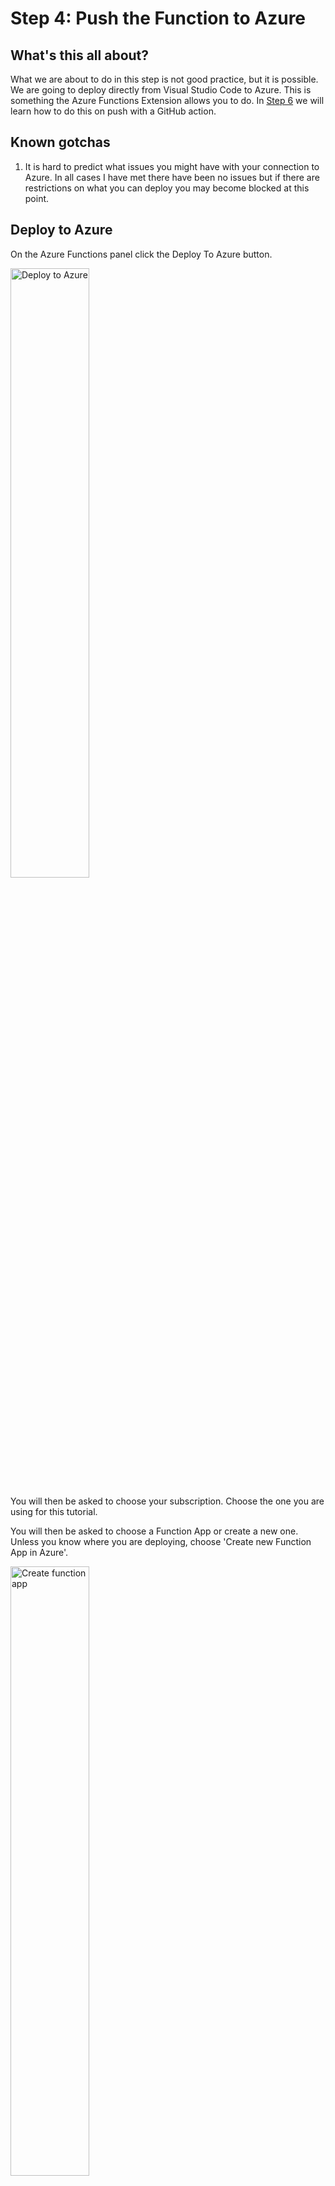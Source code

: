 # Step 4: Push the Function to Azure

## What's this all about?
What we are about to do in this step is not good practice, but it is possible. We are going to deploy directly from Visual Studio Code to Azure. This is something the Azure Functions Extension allows you to do. In [Step 6](https://github.com/TheRealCodeBeard/ServerlessTwitterBot/blob/master/STEP6.md) we will learn how to do this on push with a GitHub action.

## Known gotchas

1. It is hard to predict what issues you might have with your connection to Azure. In all cases I have met there have been no issues but if there are restrictions on what you can deploy you may become blocked at this point. 

## Deploy to Azure

On the Azure Functions panel click the Deploy To Azure button.

<img src="https://github.com/TheRealCodeBeard/ServerlessTwitterBot/blob/master/screengrabs/10_0_deploy_to_azure.JPG" alt="Deploy to Azure" width="50%">

You will then be asked to choose your subscription. Choose the one you are using for this tutorial.

You will then be asked to choose a Function App or create a new one. Unless you know where you are deploying, choose 'Create new Function App in Azure'.

<img src="https://github.com/TheRealCodeBeard/ServerlessTwitterBot/blob/master/screengrabs/10_3_choose_or_create_function_app.JPG" alt="Create function app" width="50%">

You will be prompted to give it a unique name. This name will also be used to create a resource group and other resources related to the function app. If the name is long (like the one I show here) it will be truncated. So make sure you don't use a word with rude truncation possibilities!

<img src="https://github.com/TheRealCodeBeard/ServerlessTwitterBot/blob/master/screengrabs/10_5_give_it_a_unique_name.JPG" alt="Name it" width="50%">

Choose Node.js version 10.x

<img src="https://github.com/TheRealCodeBeard/ServerlessTwitterBot/blob/master/screengrabs/10_6_node_version_10.JPG" alt="Version it" width="50%">

Choose a region

<img src="https://github.com/TheRealCodeBeard/ServerlessTwitterBot/blob/master/screengrabs/10_7_region.JPG" alt="Region" width="50%">

The extension will set up all the stuff and tell you when it's done.

<img src="https://github.com/TheRealCodeBeard/ServerlessTwitterBot/blob/master/screengrabs/10_9_finished.JPG" alt="Done!" width="50%">

## What gets created on Azure?

If you log into the [Azure Portal](https://portal.azure.com) and you select your resource groups list <img src="https://github.com/TheRealCodeBeard/ServerlessTwitterBot/blob/master/screengrabs/azure_resource_groups.JPG" alt="Version it" width="50"> you will find one with a similar name to your Function App. You will see in the screen grab below that mine is called 'nonsensegeneratorfunctio' it has been made all lower case and truncated in length.

<img src="https://github.com/TheRealCodeBeard/ServerlessTwitterBot/blob/master/screengrabs/11_1_what_is_in_azure_rg.JPG" alt="RG the OG" width="75%">

You should see a list similar to the above in your resource group. An instance of Application Insights and a Storage account with a similar name to the resource group. An App Service containing your Function App and an App Service Plan related to the region you picked. 

For this tutorial you will only need to worry about the App Service containing your Function App. So go ahead and click on this now.

<img src="https://github.com/TheRealCodeBeard/ServerlessTwitterBot/blob/master/screengrabs/11_2_function_app.JPG" alt="Function App" width="75%">

It should look something like this. In the Overview pannel you will see various control buttons, a status (that should be 'Running') some subscription and resource group details and the URL. This URL is important for two reasons. 

- Firstly it is why you needed to choose a globally unique name. If you visit this URL you will see a message relating to your Function App being up and running. 

- Secondly the sub domain name is the 'official' name of your function app. You will need this for creating the GitHub Action YAML workflow file later. So it's good to know where this is.

On the left hand pannel, expand the Function App and list of functions and click on the name of your actual Function you will see the boiler plate code. 

<img src="https://github.com/TheRealCodeBeard/ServerlessTwitterBot/blob/master/screengrabs/11_2_function_app_expand.jpg" alt="Expand" width="30%">

You will also see a message that tells you your app is read only.

<img src="https://github.com/TheRealCodeBeard/ServerlessTwitterBot/blob/master/screengrabs/11_2_function_app_readonly.JPG" alt="Readonly" width="100%">

This is due to the method of release we have used. We have released from Visual Studio Code. It is possible to write the Function directly in the Azure Portal. I wouldn't recomend this for anything other than testing or noodling about.

Click the Get function URL button that is next to the Run button on the code page.

<img src="https://github.com/TheRealCodeBeard/ServerlessTwitterBot/blob/master/screengrabs/11_2_function_app_url_button.JPG" alt="Button" width="50%">

<img src="https://github.com/TheRealCodeBeard/ServerlessTwitterBot/blob/master/screengrabs/11_2_function_app_url.JPG" alt="Earl" width="50%">

This gives you a choice of key (leave this as 'default (Function Key)' for now) and the URL. The box is small so you can't see the full extent of the URL here. It includes the authorisation key in a url parameter called 'code'. Click the copy button and open a new tab in your browser.

Remember ... you will need to add `&name=something` to the URL otherwise the default function will complain. 

## Code change 1.

Here is the first of two actual code changes you are going to make. And this is the first time you are going to test what you have learnt. 

- Go back to Visual Studio Code. 
- Find the index.js file in the Function folder. This was the one that was automatically opened in [Step 3](https://github.com/TheRealCodeBeard/ServerlessTwitterBot/blob/master/STEP3.md) if you haven't been proactively closing stuff it should still be open.

Replace the whole file with this.

```javascript
module.exports = async function (context, req) {
    context.log('Generating Nonsense...');
    context.res = {
        body: "Bibble wibble wobble"
    };
};
```

The changes here simplify the function right down to just returning the words `Bibble wibble wobble` (such fun, much quirky). The line `context.log('Generating Nonsense...');` logs a messaage internally to the Function App. 

```
context.res = {
    body: "Bibble wibble wobble"
};
```
Sets the `body` of the function return to be the words `Bibble wibble wobble`. If you are familiar with JavaScript syntax this should be all very straight forward. If you are not, then please take a moment to spot where `context` comes from and understand that `.res` is short for 'response'. The 'body' of a response is the text that is returned when the function is called.

This function isn't actually useful for anything right now but it makes a useful point later. 

Then complete the following steps that we have been over before.

- Check in your changes. Covered in [Step 1](https://github.com/TheRealCodeBeard/ServerlessTwitterBot/blob/master/STEP1.md)
- Push the change to GitHub. Covered in [Step 1](https://github.com/TheRealCodeBeard/ServerlessTwitterBot/blob/master/STEP1.md)
- Deploy the function to Azure. Covered in this step.
- Test your function in a browser. Covered in this step.

You should end up with something that looks like this.

<img src="https://github.com/TheRealCodeBeard/ServerlessTwitterBot/blob/master/screengrabs/11_5_web.JPG" alt="Web view" width="75%">

When you are ready, move on to [Step 5](https://github.com/TheRealCodeBeard/ServerlessTwitterBot/blob/master/STEP5.md).
